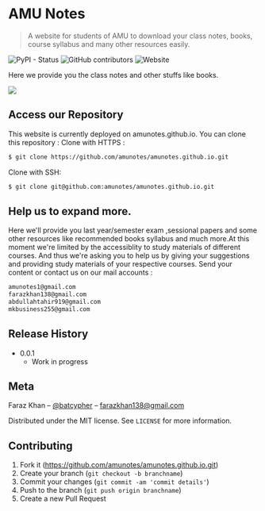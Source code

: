 # AMU Notes
> A website for students of AMU to download your class notes, books, course syllabus and many other resources easily.

![PyPI - Status](https://img.shields.io/pypi/status/django)
![GitHub contributors](https://img.shields.io/github/contributors/amunotes1/amunotes.github.io)
![Website](https://img.shields.io/badge/website-amu-blue)


Here we provide you the class notes and other stuffs like books.

![](amudesk.jpeg)

## Access our Repository

This website is currently deployed on amunotes.github.io.
You can clone this repository :
Clone with HTTPS :
```sh
$ git clone https://github.com/amunotes/amunotes.github.io.git
```
Clone with SSH:
```sh
$ git clone git@github.com:amunotes/amunotes.github.io.git
```
 

## Help us to expand more.

Here we'll provide you last year/semester exam ,sessional papers and some other resources like recommended books
syllabus and much more.At this moment we're limited by the accessiblity to study materials of different courses. And thus we're asking you to help us by giving your suggestions and providing study materials of your respective courses. Send your content or contact us on our mail accounts :
```sh
amunotes1@gmail.com
farazkhan138@gmail.com
abdullahtahir919@gmail.com
mkbusiness255@gmail.com
```



## Release History

* 0.0.1
    * Work in progress

## Meta

Faraz Khan – [@batcypher](https://twitter.com/batcypher) – farazkhan138@gmail.com

Distributed under the MIT license. See ``LICENSE`` for more information.


## Contributing

1. Fork it (<https://github.com/amunotes/amunotes.github.io.git>)
2. Create your branch (`git checkout -b branchname`)
3. Commit your changes (`git commit -am 'commit details'`)
4. Push to the branch (`git push origin branchname`)
5. Create a new Pull Request
